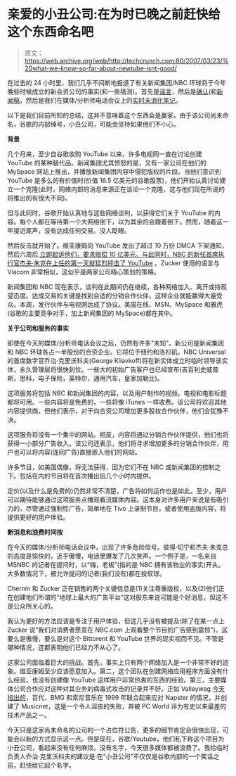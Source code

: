 # 亲爱的小丑公司:在为时已晚之前赶快给这个东西命名吧

> 原文：<https://web.archive.org/web/http://techcrunch.com:80/2007/03/23/%20what-we-know-so-far-about-newtube-isnt-good/>

在过去的 24 小时里，我们几乎不间断地报道了有关新闻集团/NBC 环球将于今年晚些时候成立的新合资公司的事实(和一些猜测)。首先是[谣言](https://web.archive.org/web/20101028122351/http://www.techcrunch.com/2007/03/22/news-corp-nbc-may-announce-distributed-youtube-competitor-tomorrow/)，然后是[确认](https://web.archive.org/web/20101028122351/http://www.techcrunch.com/2007/03/22/confirmed-tv-networks-launch-new-company-to-counter-perceived-googleyoutube-threat/)(和[新闻稿](https://web.archive.org/web/20101028122351/http://home.businesswire.com/portal/site/google/index.jsp?ndmViewId=news_view&newsId=20070322005690&newsLang=en)，然后是我们在媒体/分析师电话会议上的[实时未消化笔记](https://web.archive.org/web/20101028122351/http://www.techcrunch.com/2007/03/22/notes-from-news-corpnbc-universal-media-call/)。

以下是我们目前所知的总结，这并不意味着这个东西会是赢家。由于该公司尚未命名，谷歌的内部绰号，小丑公司，可能会坚持如果他们不小心。

 **背景**

几个月来，至少自谷歌收购 YouTube 以来，许多电视网一直在讨论创建 YouTube 的某种替代品。新闻集团尤其愤怒的是，又有一家公司在他们的 MySpace 网站上推出，并播放新闻集团内容中侵犯版权的片段。当他们意识到 YouTube 是多么的有价值时(价值 16.5 亿美元的谷歌股票)，他们开始认真讨论建立一个克隆(此时，网络内部的消息来源正在谈论一个克隆，这与他们现在所说的将推出的有很大不同)。

但与此同时，谷歌开始认真地与这些网络谈判，以获得它们关于 YouTube 的内容。每个人都在等待第一个大网络倒下，以为其余的会跟着倒下。然而，随着这一年接近尾声，没有达成任何交易。没人眨眼。

然后反击就开始了。维亚康姆向 YouTube 发出了超过 10 万份 DMCA 下架通知，然后六周后,[立即起诉他们，要求赔偿 10 亿美元。与此同时，NBC 的新任首席执行官杰夫·朱克](https://web.archive.org/web/20101028122351/http://www.techcrunch.com/2007/03/13/5217/)[在上任的第一天就猛烈抨击了 YouTube](https://web.archive.org/web/20101028122351/http://www.techcrunch.com/2007/02/08/nbc-piles-on-google-youtube-strategy-in-question/) 。Zucker 使用的语言与 Viacom 非常相似，这似乎是两家公司精心策划的策略。

新闻集团和 NBC 现在表示，谈判在此期间仍在继续，各种网络加入、离开或持观望态度。达成交易的关键是找到合适的分销合作伙伴，这样企业就能赢得大量受众。本周，发行伙伴与电视网达成了协议。美国在线、MSN、MySpace 和雅虎(谷歌的主要竞争对手，加上新闻集团的 MySpace)都在其中。

**关于公司和服务的事实**

即使在今天的媒体/分析师电话会议之后，仍然有许多“未知”。新公司是新闻集团和 NBC 环球各占一半股份的合资企业。它将位于纽约和洛杉矶。NBC Universal 的首席数字官乔治·克里沃科夫(George Kliavkoff)将在新实体成立时临时领导该实体，永久管理层将很快到位。一些大的初始广告客户也已经宣布(吉百利史威普斯，思科，电子保险，英特尔，通用汽车，皇家加勒比)。

这项服务将包括 NBC 和新闻集团的内容，以及用户制作的视频。电视和电影标题都将可用。一些内容将是免费的，一些将像 iTunes 一样收费。该公司将欢迎其他内容提供商，但他们表示，对于向合资公司增加更多股权合作伙伴，他们会犹豫不决。

这项服务将没有一个集中的网站。相反，内容将通过分销合作伙伴提供，他们也将获得一小部分广告收入。该公司还表示，他们将寻求增加更多的分销合作伙伴，用户也可以将内容(连同广告)直接嵌入他们的网站。

许多节目，如美国偶像，将无法获得，因为它们不在 NBC 或新闻集团的控制之下。包括在内的节目将在首次播出后几个小时内提供。

定价(以及什么是免费的)仍然非常不清楚，广告将如何运作也是如此。至少，用户可以期待能够通过这项服务点播观看流媒体内容。这本身对许多用户来说是有吸引力的，尽管通过强制性广告，简单地在 Tivo 上录制节目，或者使用盗版内容，将提供更好的用户体验。

**断消息和浪费时间按**

在今天的媒体/分析师电话会议中，出现了许多危险信号。彼得·切宁和杰夫·朱克总的态度是愉快的，近乎傲慢，电话里爆发了几次笑声。一个例子是，一名来自 MSNBC 的记者在提问时，以“嗨，老板”(指的是 NBC 拥有该物业的事实)开头。大多数情况下，被允许提问的记者(我们没有)都在投软球。

Chernin 和 Zucker 正在销售的两个关键信息是(1)关注尊重版权，以及(2)他们正在创建他们所谓的“地球上最大的广告平台”这对股东来说可能是个好消息，但这不是公众所关心的。

我认为更好的方法应该是专注于用户体验，但这几乎没有被提及(除了在某一点上 Zucker 说“我们对消费者愿意在 NBC.com 上观看整个节目的广告感到震惊”)。这要么是傲慢，要么是对这个 Bittorent 和 YouTube 世界的现实视而不见。不管是哪种情况，这都表明他们已经力不从心了。

这家公司面临着巨大的挑战。首先，事实上只有两个网络加入是一个非常不好的迹象。维亚康姆至少应该愿意加入。第二，这个团队在创建网络应用程序方面没有什么经验，也没有创建像 YouTube 这样用户非常热衷的东西的经验。第三，主要媒体公司合作应对这种对其业务的病毒式攻击的记录并不好。正如 Valleywag [今天指出的](https://web.archive.org/web/20101028122351/http://valleywag.com/tech/online-video/history-repeats-itself-246383.php)，百代、BMG 和索尼音乐在 1999 年联合起来应对 Napster 的情况，并创建了 Musicnet，这是一个令人沮丧的失败，并被 PC World 评为有史以来最差的技术产品之一。

今天只是这家尚未命名的公司的一个占位符公告，更多的细节肯定会很快出现，可能会以新的方式显示这一点。但是现在，谷歌/Youtube，他们私下称这个项目为小丑公司，看起来没有任何麻烦。没有名字，今天很多媒体都被浪费了。我给临时负责人乔治·克里沃科夫的建议是:在“小丑公司”不仅仅是谷歌内部的一个笑话之前，赶快给它起个名字。
